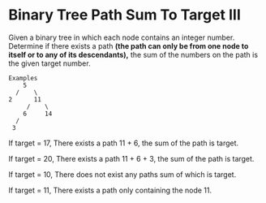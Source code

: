 # Binary Tree Path Sum To Target III

Given a binary tree in which each node contains an integer number. Determine if there exists a path **\(the path can only be from one node to itself or to any of its descendants\),** the sum of the numbers on the path is the given target number.

```text
Examples
    5
  /    \
2      11
     /    \
    6     14
  /
 3
```

If target = 17, There exists a path 11 + 6, the sum of the path is target.

If target = 20, There exists a path 11 + 6 + 3, the sum of the path is target.

If target = 10, There does not exist any paths sum of which is target.

If target = 11, There exists a path only containing the node 11.

